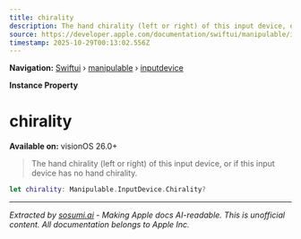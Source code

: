 ```yaml
---
title: chirality
description: The hand chirality (left or right) of this input device, or  if this input device has no hand chirality.
source: https://developer.apple.com/documentation/swiftui/manipulable/inputdevice/chirality-swift.property
timestamp: 2025-10-29T00:13:02.556Z
---
```


**Navigation:** [Swiftui](/documentation/swiftui) › [manipulable](/documentation/swiftui/manipulable) › [inputdevice](/documentation/swiftui/manipulable/inputdevice)

**Instance Property**

# chirality

**Available on:** visionOS 26.0+

> The hand chirality (left or right) of this input device, or  if this input device has no hand chirality.

```swift
let chirality: Manipulable.InputDevice.Chirality?
```

---

*Extracted by [sosumi.ai](https://sosumi.ai) - Making Apple docs AI-readable.*
*This is unofficial content. All documentation belongs to Apple Inc.*
